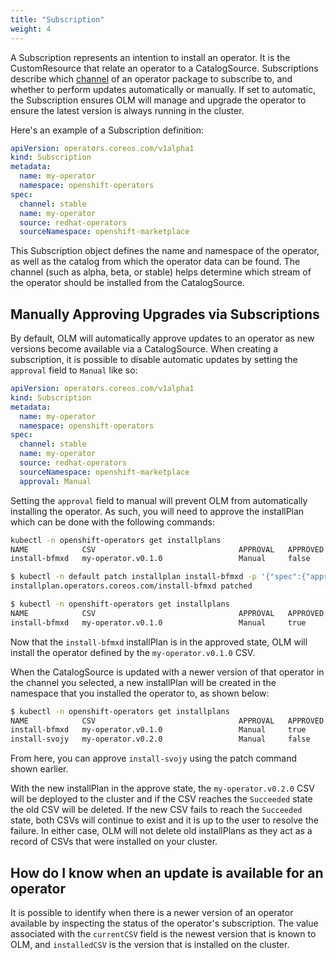 ```yaml
---
title: "Subscription"
weight: 4
---
```



A Subscription represents an intention to install an operator. It is the CustomResource that relate an operator to a CatalogSource. Subscriptions describe which [channel](/docs/concepts/glossary/#channel) of an operator package to subscribe to, and whether to perform updates automatically or manually. If set to automatic, the Subscription ensures OLM will manage and upgrade the operator to ensure the latest version is always running in the cluster.

Here's an example of a Subscription definition:

```yaml
apiVersion: operators.coreos.com/v1alpha1
kind: Subscription
metadata:
  name: my-operator
  namespace: openshift-operators
spec:
  channel: stable
  name: my-operator
  source: redhat-operators
  sourceNamespace: openshift-marketplace
```

This Subscription object defines the name and namespace of the operator, as well as the catalog from which the operator data can be found. The channel (such as alpha, beta, or stable) helps determine which stream of the operator should be installed from the CatalogSource.

## Manually Approving Upgrades via Subscriptions

By default, OLM will automatically approve updates to an operator as new versions become available via a CatalogSource. When creating a subscription, it is possible to disable automatic updates by setting the `approval` field to `Manual` like so:

```yaml
apiVersion: operators.coreos.com/v1alpha1
kind: Subscription
metadata:
  name: my-operator
  namespace: openshift-operators
spec:
  channel: stable
  name: my-operator
  source: redhat-operators
  sourceNamespace: openshift-marketplace
  approval: Manual
```

Setting the `approval` field to manual will prevent OLM from automatically installing the operator. As such, you will need to approve the installPlan which can be done with the following commands:

```bash
kubectl -n openshift-operators get installplans
NAME            CSV                                APPROVAL   APPROVED
install-bfmxd   my-operator.v0.1.0                 Manual     false

$ kubectl -n default patch installplan install-bfmxd -p '{"spec":{"approved":true}}' --type merge
installplan.operators.coreos.com/install-bfmxd patched

$ kubectl -n openshift-operators get installplans
NAME            CSV                                APPROVAL   APPROVED
install-bfmxd   my-operator.v0.1.0                 Manual     true
```

Now that the `install-bfmxd` installPlan is in the approved state, OLM will install the operator defined by the `my-operator.v0.1.0` CSV.

When the CatalogSource is updated with a newer version of that operator in the channel you selected, a new installPlan will be created in the namespace that you installed the operator to, as shown below:

```bash
$ kubectl -n openshift-operators get installplans
NAME            CSV                                APPROVAL   APPROVED
install-bfmxd   my-operator.v0.1.0                 Manual     true
install-svojy   my-operator.v0.2.0                 Manual     false
```

From here, you can approve `install-svojy` using the patch command shown earlier.

With the new installPlan in the approve state, the `my-operator.v0.2.0` CSV will be deployed to the cluster and if the CSV reaches the `Succeeded` state the old CSV will be deleted. If the new CSV fails to reach the `Succeeded` state, both CSVs will continue to exist and it is up to the user to resolve the failure. In either case, OLM will not delete old installPlans as they act as a record of CSVs that were installed on your cluster.

## How do I know when an update is available for an operator

It is possible to identify when there is a newer version of an operator available by inspecting the status of the operator's subscription. The value associated with the `currentCSV` field is the newest version that is known to OLM, and `installedCSV` is the version that is installed on the cluster.
